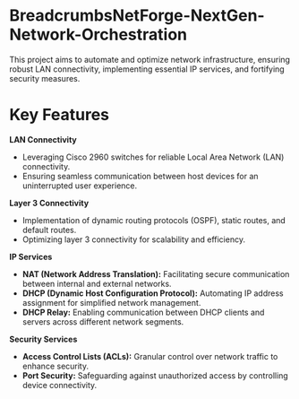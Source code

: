 # BreadcrumbsNetForge-NextGen-Network-Orchestration
This project aims to automate and optimize network infrastructure, ensuring robust LAN connectivity, implementing essential IP services, and fortifying security measures.

# Key Features

**LAN Connectivity**
- Leveraging Cisco 2960 switches for reliable Local Area Network (LAN) connectivity.
- Ensuring seamless communication between host devices for an uninterrupted user experience.

**Layer 3 Connectivity**
- Implementation of dynamic routing protocols (OSPF), static routes, and default routes.
- Optimizing layer 3 connectivity for scalability and efficiency.

**IP Services**
- **NAT (Network Address Translation):** Facilitating secure communication between internal and external networks.
- **DHCP (Dynamic Host Configuration Protocol):** Automating IP address assignment for simplified network management.
- **DHCP Relay:** Enabling communication between DHCP clients and servers across different network segments.

**Security Services**
- **Access Control Lists (ACLs):** Granular control over network traffic to enhance security.
- **Port Security:** Safeguarding against unauthorized access by controlling device connectivity.
